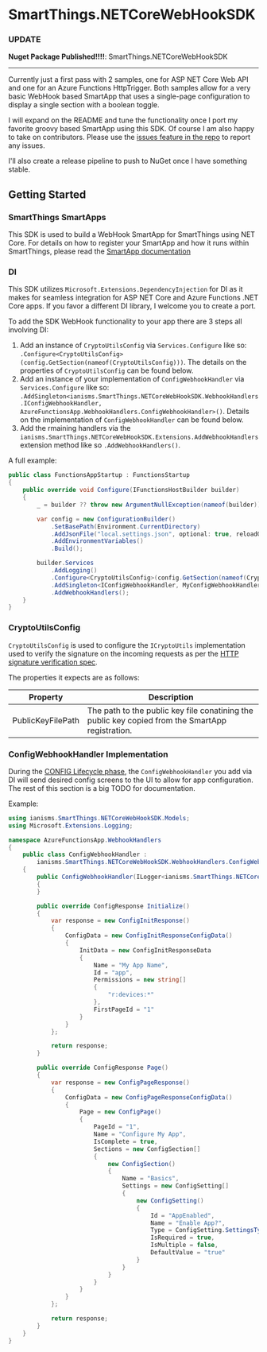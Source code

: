 # SmartThings.NETCoreWebHookSDK

### UPDATE

**Nuget Package Published!!!!**: SmartThings.NETCoreWebHookSDK

***

Currently just a first pass with 2 samples, one for ASP NET Core Web API and one for an Azure Functions HttpTrigger.  Both samples allow for a very basic WebHook based SmartApp that uses a single-page configuration to display a single section with a boolean toggle.

I will expand on the README and tune the functionality once I port my favorite groovy based SmartApp using this SDK.  Of course I am also happy to take on contributors.  Please use the [issues feature in the repo](https://github.com/ianisms/SmartThings.NETCoreWebHookSDK/issues) to report any issues.

I'll also create a release pipeline to push to NuGet once I have something stable.

## Getting Started

### SmartThings SmartApps

This SDK is used to build a WebHook SmartApp for SmartThings using  NET Core.  For details on how to register your SmartApp and how it runs within SmartThings, please read the [SmartApp documentation](https://smartthings.developer.samsung.com/docs/smartapps/smartapp-basics.html)

### DI

This SDK utilizes ```Microsoft.Extensions.DependencyInjection``` for DI as it makes for seamless integration for ASP NET Core and Azure Functions .NET Core apps.  If you favor a different DI library, I welcome you to create a port.

To add the SDK WebHook functionality to your app there are 3 steps all involving DI:

1. Add an instance of ```CryptoUtilsConfig``` via ```Services.Configure``` like so: ```.Configure<CryptoUtilsConfig>(config.GetSection(nameof(CryptoUtilsConfig)))```.  The details on the properties of ```CryptoUtilsConfig``` can be found below.
2. Add an instance of your implementation of ```ConfigWebhookHandler``` via ```Services.Configure``` like so: ```.AddSingleton<ianisms.SmartThings.NETCoreWebHookSDK.WebhookHandlers.IConfigWebhookHandler, AzureFunctionsApp.WebhookHandlers.ConfigWebhookHandler>()```.  Details on the implementation of ```ConfigWebhookHandler``` can be found below.
3. Add the rmaining handlers via the ```ianisms.SmartThings.NETCoreWebHookSDK.Extensions.AddWebhookHandlers``` extension method like so ```.AddWebhookHandlers()```.

A full example:

```csharp
public class FunctionsAppStartup : FunctionsStartup
{
    public override void Configure(IFunctionsHostBuilder builder)
    {
        _ = builder ?? throw new ArgumentNullException(nameof(builder));

        var config = new ConfigurationBuilder()
            .SetBasePath(Environment.CurrentDirectory)
            .AddJsonFile("local.settings.json", optional: true, reloadOnChange: true)
            .AddEnvironmentVariables()
            .Build();

        builder.Services
            .AddLogging()
            .Configure<CryptoUtilsConfig>(config.GetSection(nameof(CryptoUtilsConfig)))
            .AddSingleton<IConfigWebhookHandler, MyConfigWebhookHandler>()
            .AddWebhookHandlers();
    }
}
```

### CryptoUtilsConfig

```CryptoUtilsConfig``` is used to configure the ```ICryptoUtils``` implementation used to verify the signature on the incoming requests as per the [HTTP signature verification spec](https://smartthings.developer.samsung.com/docs/smartapps/webhook-apps.html#HTTP-signature-verification).

The properties it expects are as follows:

| Property | Description |
|----------------------------------------|---------------------------------------------------------------|
| PublicKeyFilePath | The path to the public key file conatining the public key copied from the SmartApp registration. |

### ConfigWebhookHandler Implementation

During the [CONFIG Lifecycle phase](https://smartthings.developer.samsung.com/docs/smartapps/configuration.html), the ```ConfigWebhookHandler``` you add via DI will send desired config screens to the UI to allow for app configuration.  The rest of this section is a big TODO for documentation.

Example:

```csharp
using ianisms.SmartThings.NETCoreWebHookSDK.Models;
using Microsoft.Extensions.Logging;

namespace AzureFunctionsApp.WebhookHandlers
{
    public class ConfigWebhookHandler :
        ianisms.SmartThings.NETCoreWebHookSDK.WebhookHandlers.ConfigWebhookHandler
    {
        public ConfigWebhookHandler(ILogger<ianisms.SmartThings.NETCoreWebHookSDK.WebhookHandlers.ConfigWebhookHandler> logger) : base(logger)
        {
        }

        public override ConfigResponse Initialize()
        {
            var response = new ConfigInitResponse()
            {
                ConfigData = new ConfigInitResponseConfigData()
                {
                    InitData = new ConfigInitResponseData
                    {
                        Name = "My App Name",
                        Id = "app",
                        Permissions = new string[]
                        {
                            "r:devices:*"
                        },
                        FirstPageId = "1"
                    }
                }
            };

            return response;
        }

        public override ConfigResponse Page()
        {
            var response = new ConfigPageResponse()
            {
                ConfigData = new ConfigPageResponseConfigData()
                {
                    Page = new ConfigPage()
                    {
                        PageId = "1",
                        Name = "Configure My App",
                        IsComplete = true,
                        Sections = new ConfigSection[]
                        {
                            new ConfigSection()
                            {
                                Name = "Basics",
                                Settings = new ConfigSetting[]
                                {
                                    new ConfigSetting()
                                    {
                                        Id = "AppEnabled",
                                        Name = "Enable App?",
                                        Type = ConfigSetting.SettingsType.Boolean,
                                        IsRequired = true,
                                        IsMultiple = false,
                                        DefaultValue = "true"
                                    }
                                }
                            }
                        }
                    }
                }
            };

            return response;
        }
    }
}
```
